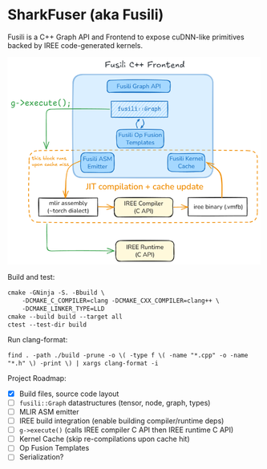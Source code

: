 # SharkFuser (aka Fusili)

Fusili is a C++ Graph API and Frontend to expose cuDNN-like primitives backed by IREE code-generated kernels.

![Fusili](docs/fusili.png)

Build and test:
```shell
cmake -GNinja -S. -Bbuild \
    -DCMAKE_C_COMPILER=clang -DCMAKE_CXX_COMPILER=clang++ \
    -DCMAKE_LINKER_TYPE=LLD
cmake --build build --target all
ctest --test-dir build
```

Run clang-format:
```shell
find . -path ./build -prune -o \( -type f \( -name "*.cpp" -o -name "*.h" \) -print \) | xargs clang-format -i
```

Project Roadmap:
- [x] Build files, source code layout
- [ ] `fusili::Graph` datastructures (tensor, node, graph, types)
- [ ] MLIR ASM emitter
- [ ] IREE build integration (enable building compiler/runtime deps)
- [ ] `g->execute()` (calls IREE compiler C API then IREE runtime C API)
- [ ] Kernel Cache (skip re-compilations upon cache hit)
- [ ] Op Fusion Templates
- [ ] Serialization?
